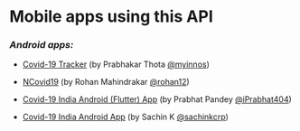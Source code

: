 # Mobile apps using this API

### _Android apps:_

- [Covid-19 Tracker](http://covidapp.in) (by Prabhakar Thota [@myinnos](https://github.com/myinnos))

- [NCovid19](http://covid.softycom.in) (by Rohan Mahindrakar [@rohan12](https://github.com/ROHAN12))

- [Covid-19 India Android (Flutter) App](https://github.com/iPrabhat404/covid19-flutter) (by Prabhat Pandey [@iPrabhat404](https://github.com/iPrabhat404))

- [Covid-19 India Android App](https://tinyurl.com/covid19indiask) (by Sachin K [@sachinkcrp](https://github.com/sachinkcrp))

